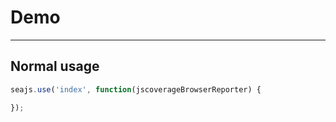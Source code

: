 # Demo

---

## Normal usage

````javascript
seajs.use('index', function(jscoverageBrowserReporter) {

});
````
